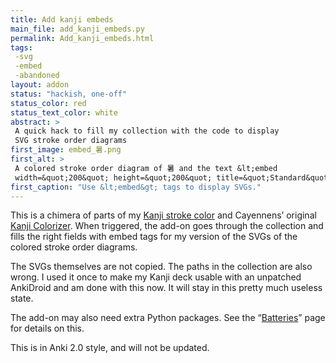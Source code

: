 ```yaml
---
title: Add kanji embeds
main_file: add_kanji_embeds.py
permalink: Add_kanji_embeds.html
tags:
 -svg
 -embed
 -abandoned
layout: addon
status: "hackish, one-off"
status_color: red
status_text_color: white
abstract: >
 A quick hack to fill my collection with the code to display
 SVG stroke order diagrams
first_image: embed_暑.png
first_alt: >
 A colored stroke order diagram of 暑 and the text &lt;embed
 width=&quot;200&quot; height=&quot;200&quot; title=&quot;Standard&quot; src=&quot;暑.svg&quot;&gt;&lt;/embed&gt;
first_caption: "Use &lt;embed&gt; tags to display SVGs."
---
```

This is a chimera of parts of my
[Kanji stroke color](Kanji_stroke_color.html) and Cayennens’
original
[Kanji Colorizer](https://ankiweb.net/shared/info/1964372878). When
triggered, the add-on goes through the collection and fills the right
fields with embed tags for my version of the SVGs of the colored
stroke order diagrams.

The SVGs themselves are not copied. The paths in the collection are
also wrong. I used it once to make my Kanji deck usable with an
unpatched AnkiDroid and am done with this now. It will stay in this
pretty much useless state.

The add-on may also need extra Python packages. See the
<q><a href="Batteries.html">Batteries</a></q> page for details on
this.

This is in Anki 2.0 style, and will not be updated.
